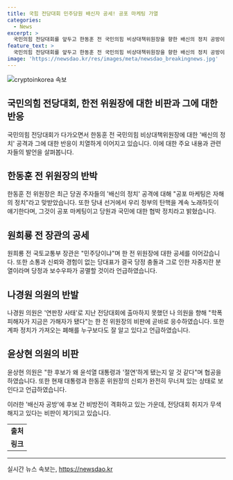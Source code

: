 ```yaml
---
title: 국힘 전당대회 민주당원 배신자 공세! 공포 마케팅 가열
categories:
  - News
excerpt: >
  국민의힘 전당대회를 앞두고 한동훈 전 국민의힘 비상대책위원장을 향한 배신의 정치 공방이 거세지고 있습니다. 한 전 위원장은 공포 마케팅 반박하며 정면 충돌하고, 원희룡·윤상현 의원 등은 공세를 이어갔습니다. 나경원 의원은 계파 정치를 비판하며 학폭 추방운동에 참여했던 경험을 언급했습니다. 이에 대한 후보들 간 비방전이 격화하고 있지만, 전당대회 취지는 민생과 당의 비전 제시임에도 무색해지고 있다고 MBN뉴스가 전합니다.
feature_text: >
  국민의힘 전당대회를 앞두고 한동훈 전 국민의힘 비상대책위원장을 향한 배신의 정치 공방이 거세지고 있습니다. 한 전 위원장은 공포 마케팅 반박하며 정면 충돌하고, 원희룡·윤상현 의원 등은 공세를 이어갔습니다. 나경원 의원은 계파 정치를 비판하며 학폭 추방운동에 참여했던 경험을 언급했습니다. 이에 대한 후보들 간 비방전이 격화하고 있지만, 전당대회 취지는 민생과 당의 비전 제시임에도 무색해지고 있다고 MBN뉴스가 전합니다.
image: 'https://newsdao.kr/res/images/meta/newsdao_breakingnews.jpg'
---
```


<p><img src="https://newsdao.kr/res/images/meta/newsdao_breakingnews.jpg" alt="cryptoinkorea 속보" /></p>

<h2 data-ke-size="size26">국민의힘 전당대회, 한전 위원장에 대한 비판과 그에 대한 반응</h2>

<p data-ke-size="size16">국민의힘 전당대회가 다가오면서 한동훈 전 국민의힘 비상대책위원장에 대한 '배신의 정치' 공격과 그에 대한 반응이 치열하게 이어지고 있습니다. 이에 대한 주요 내용과 관련자들의 발언을 살펴봅니다.</p>

<h2>한동훈 전 위원장의 반박</h2>

<p data-ke-size="size16">한동훈 전 위원장은 최근 당권 주자들의 '배신의 정치' 공격에 대해 "공포 마케팅은 자해의 정치"라고 맞받았습니다. 또한 당내 선거에서 우리 정부의 탄핵을 계속 노래하듯이 얘기한다며, 그것이 공포 마케팅이고 당원과 국민에 대한 협박 정치라고 밝혔습니다.</p>

<h2>원희룡 전 장관의 공세</h2>

<p data-ke-size="size16">원희룡 전 국토교통부 장관은 "민주당이냐"며 한 전 위원장에 대한 공세를 이어갔습니다. 또한 소통과 신뢰와 경험이 없는 당대표가 결국 당정 충돌과 그로 인한 자중지란 분열이라며 당정과 보수우파가 공멸할 것이라 언급하였습니다.</p>

<h2>나경원 의원의 반발</h2>

<p data-ke-size="size16">나경원 의원은 '연판장 사태'로 지난 전당대회에 출마하지 못했던 나 의원을 향해 "학폭 피해자가 지금은 가해자가 됐다"는 한 전 위원장의 비판에 곧바로 응수하였습니다. 또한 계파 정치가 가져오는 폐해를 누구보다도 잘 알고 있다고 언급하였습니다.</p>

<h2>윤상현 의원의 비판</h2>

<p data-ke-size="size16">윤상현 의원은 "한 후보가 왜 윤석열 대통령과 '절연'하게 됐는지 알 것 같다"며 협공을 하였습니다. 또한 현재 대통령과 한동훈 위원장의 신뢰가 완전히 무너져 있는 상태로 보인다고 언급하였습니다.</p>

<p data-ke-size="size16">이러한 '배신자 공방'에 후보 간 비방전이 격화하고 있는 가운데, 전당대회 취지가 무색해지고 있다는 비판이 제기되고 있습니다.</p>

<table>
  <tr>
    <td style="text-align: center; height: 17px;"><b>출처</b></td>
  </tr>
  <tr>
    <td style="text-align: center; height: 17px;"><b>링크</b></td>
  </tr>
</table>

<hr>
실시간 뉴스 속보는, <a href="https://newsdao.kr" rel="dofollow">https://newsdao.kr</a>


